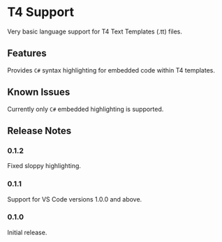 # T4 Support

Very basic language support for T4 Text Templates (.tt) files.

## Features

Provides `C#` syntax highlighting for embedded code within T4 templates.

## Known Issues

Currently only `C#` embedded highlighting is supported.

## Release Notes

### 0.1.2

Fixed sloppy highlighting.

### 0.1.1

Support for VS Code versions 1.0.0 and above.

### 0.1.0

Initial release.
